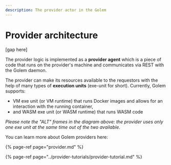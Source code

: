 ```yaml
---
description: The provider actor in the Golem
---
```


# Provider architecture

[gap here]

The provider logic is implemented as a **provider agent** which is a piece of code that runs on the provider's machine and communicates via REST with the Golem daemon.

The provider can make its resources available to the requestors with the help of many types of **execution units** \(exe-unit for short\). Currently, Golem supports:

* VM exe unit \(or VM runtime\) that runs Docker images and allows for an interaction with the running container,
* and WASM exe unit \(or WASM runtime\) that runs WASM code

_Please note the "ALT" frames in the diagram above: the provider uses only one exe unit at the same time out of the two available._

You can learn more about Golem providers here:

{% page-ref page="provider.md" %}

{% page-ref page="../provider-tutorials/provider-tutorial.md" %}

